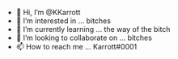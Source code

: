 - 👋 Hi, I’m @KKarrott
- 👀 I’m interested in ... bitches
- 🌱 I’m currently learning ... the way of the bitch
- 💞️ I’m looking to collaborate on ... bitches
- 📫 How to reach me ... Karrott#0001

<!---
KKarrott/KKarrott is a ✨ special ✨ repository because its `README.md` (this file) appears on your GitHub profile.
You can click the Preview link to take a look at your changes.
--->





